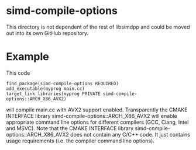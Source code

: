 # simd-compile-options

This directory is not dependent of the rest of libsimdpp and
could be moved out into its own GitHub repository.

# Example

This code

    find_package(simd-compile-options REQUIRED)
    add_executable(myprog main.cc)
    target_link_libraries(myprog PRIVATE simd-compile-options::ARCH_X86_AVX2)

will compile main.cc with AVX2 support enabled. Transparently the CMAKE INTERFACE library 
simd-compile-options::ARCH_X86_AVX2 will enable appropriate command line options for 
different compilers (GCC, Clang, Intel and MSVC). Note that the CMAKE INTERFACE library
simd-compile-options::ARCH_X86_AVX2 does not contain any C/C++ code. It just contains
usage requirements (i.e. the compiler command line options).



